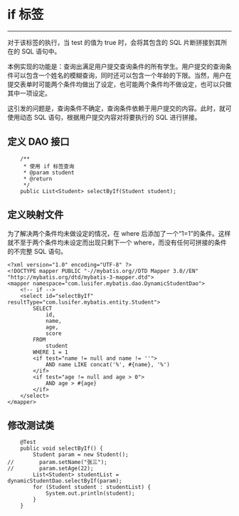 # if 标签

---

对于该标签的执行，当 test 的值为 true 时，会将其包含的 SQL 片断拼接到其所在的 SQL
语句中。

本例实现的功能是：查询出满足用户提交查询条件的所有学生。用户提交的查询条件可以包含一个姓名的模糊查询，同时还可以包含一个年龄的下限。当然，用户在提交表单时可能两个条件均做出了设定，也可能两个条件均不做设定，也可以只做其中一项设定。

这引发的问题是，查询条件不确定，查询条件依赖于用户提交的内容。此时，就可使用动态 SQL 语句，根据用户提交内容对将要执行的 SQL 进行拼接。


## 定义 DAO 接口

```
    /**
     * 使用 if 标签查询
     * @param student
     * @return
     */
    public List<Student> selectByIf(Student student);
```

## 定义映射文件

为了解决两个条件均未做设定的情况，在 where 后添加了一个“1=1”的条件。这样就不至于两个条件均未设定而出现只剩下一个 where，而没有任何可拼接的条件的不完整 SQL 语句。

```
<?xml version="1.0" encoding="UTF-8" ?>
<!DOCTYPE mapper PUBLIC "-//mybatis.org//DTD Mapper 3.0//EN" "http://mybatis.org/dtd/mybatis-3-mapper.dtd">
<mapper namespace="com.lusifer.mybatis.dao.DynamicStudentDao">
    <!-- if -->
    <select id="selectByIf" resultType="com.lusifer.mybatis.entity.Student">
        SELECT
            id,
            name,
            age,
            score
        FROM
            student
        WHERE 1 = 1
        <if test="name != null and name != ''">
            AND name LIKE concat('%', #{name}, '%')
        </if>
        <if test="age != null and age > 0">
            AND age > #{age}
        </if>
    </select>
</mapper>
```

## 修改测试类

```
    @Test
    public void selectByIf() {
        Student param = new Student();
//        param.setName("张三");
//        param.setAge(22);
        List<Student> studentList = dynamicStudentDao.selectByIf(param);
        for (Student student : studentList) {
            System.out.println(student);
        }
    }
```